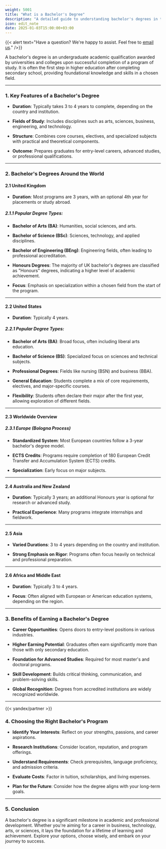 ```yaml
---
weight: 5001
title: "What is a Bachelor's Degree"
description: "A detailed guide to understanding bachelor's degrees in the UK, USA, and globally."
icon: edit_note
date: 2025-01-03T15:00:00+03:00
---
```


{{< alert text="Have a question? We're happy to assist. Feel free to [email us](mailto:support@highereduspot.com)." />}}

A bachelor's degree is an undergraduate academic qualification awarded by universities and colleges upon successful completion of a program of study. It is often the first step in higher education after completing secondary school, providing foundational knowledge and skills in a chosen field.

---

### 1. **Key Features of a Bachelor's Degree**

- **Duration**: Typically takes 3 to 4 years to complete, depending on the country and institution.

- **Fields of Study**: Includes disciplines such as arts, sciences, business, engineering, and technology.

- **Structure**: Combines core courses, electives, and specialized subjects with practical and theoretical components.

- **Outcome**: Prepares graduates for entry-level careers, advanced studies, or professional qualifications.

---

### 2. **Bachelor's Degrees Around the World**

#### 2.1 **United Kingdom**

- **Duration**: Most programs are 3 years, with an optional 4th year for placements or study abroad.

##### 2.1.1 **Popular Degree Types**:

- **Bachelor of Arts (BA)**: Humanities, social sciences, and arts.

- **Bachelor of Science (BSc)**: Sciences, technology, and applied disciplines.

- **Bachelor of Engineering (BEng)**: Engineering fields, often leading to professional accreditation.

- **Honours Degrees**: The majority of UK bachelor's degrees are classified as "Honours" degrees, indicating a higher level of academic achievement.

- **Focus**: Emphasis on specialization within a chosen field from the start of the program.

---

#### 2.2 **United States**

- **Duration**: Typically 4 years.

##### 2.2.1 **Popular Degree Types**:

- **Bachelor of Arts (BA)**: Broad focus, often including liberal arts education.

- **Bachelor of Science (BS)**: Specialized focus on sciences and technical subjects.

- **Professional Degrees**: Fields like nursing (BSN) and business (BBA).

- **General Education**: Students complete a mix of core requirements, electives, and major-specific courses.

- **Flexibility**: Students often declare their major after the first year, allowing exploration of different fields.

---

#### 2.3 **Worldwide Overview**

##### 2.3.1 **Europe (Bologna Process)**

- **Standardized System**: Most European countries follow a 3-year bachelor's degree model.

- **ECTS Credits**: Programs require completion of 180 European Credit Transfer and Accumulation System (ECTS) credits.

- **Specialization**: Early focus on major subjects.

---

#### 2.4 **Australia and New Zealand**

- **Duration**: Typically 3 years; an additional Honours year is optional for research or advanced study.

- **Practical Experience**: Many programs integrate internships and fieldwork.

---

#### 2.5 **Asia**

- **Varied Durations**: 3 to 4 years depending on the country and institution.

- **Strong Emphasis on Rigor**: Programs often focus heavily on technical and professional preparation.

---

#### 2.6 **Africa and Middle East**

- **Duration**: Typically 3 to 4 years.

- **Focus**: Often aligned with European or American education systems, depending on the region.

---

### 3. **Benefits of Earning a Bachelor's Degree**

- **Career Opportunities**: Opens doors to entry-level positions in various industries.

- **Higher Earning Potential**: Graduates often earn significantly more than those with only secondary education.

- **Foundation for Advanced Studies**: Required for most master's and doctoral programs.

- **Skill Development**: Builds critical thinking, communication, and problem-solving skills.

- **Global Recognition**: Degrees from accredited institutions are widely recognized worldwide.

---

{{< yandex/partner >}}

### 4. **Choosing the Right Bachelor's Program**

- **Identify Your Interests**: Reflect on your strengths, passions, and career aspirations.

- **Research Institutions**: Consider location, reputation, and program offerings.

- **Understand Requirements**: Check prerequisites, language proficiency, and admission criteria.

- **Evaluate Costs**: Factor in tuition, scholarships, and living expenses.

- **Plan for the Future**: Consider how the degree aligns with your long-term goals.

---

### 5. **Conclusion**

A bachelor's degree is a significant milestone in academic and professional development. Whether you're aiming for a career in business, technology, arts, or sciences, it lays the foundation for a lifetime of learning and achievement. Explore your options, choose wisely, and embark on your journey to success.